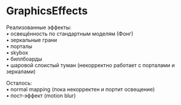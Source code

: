 # GraphicsEffects  
Реализованные эффекты:  
• освещённость по стандартным моделям (Фонг)  
• зеркальные грани  
• порталы  
• skybox  
• биллбоарды  
• шаровой слоистый туман (некорректно работает с порталами и зеркалами)  

Осталось:  
• normal mapping (пока некорректен и портит освещение)  
• пост-эффект (motion blur)  
